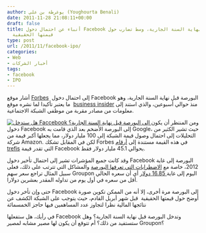 ```yaml
---
author: يوغرطة بن علي (Youghourta Benali)
date: 2011-11-28 21:08:11+00:00
draft: false
title: أنباء عن احتمال دخول Facebook للبورصة قبل نهاية السنة الجارية، وسط تضارب حول
  قيمتها الحقيقية
type: post
url: /2011/11/facebook-ipo/
categories:
- Web
- أخبار الشركات
tags:
- facebook
- IPO
---
```


أشار موقع [Forbes](http://www.forbes.com/sites/greatspeculations/2011/11/27/facebook-could-go-public-before-christmas-valuation-a-big-question/)  إلى احتمال دخول Facebook البورصة قبل نهاية السنة الجارية، وهو ما يعتبر تأكيدا لما نشره موقع  [business insider](http://www.com/facebook-employees-go-nuts-as-zuckerberg-tells-them-the-ipo-is-coming-2011-11?op=1) منذ حوالي أسبوعين، والذي استند إلى معلومات من مصادر مقربة من موظفي الشبكة الاجتماعية.




[![هل ستدخل Faccebook إلى البورصة قبل نهاية السنة الجارية؟](https://www.it-scoop.com/wp-content/uploads/2011/11/Facebook-IPO.png)
](https://www.it-scoop.com/wp-content/uploads/2011/11/Facebook-IPO.png)ومن المنتظر أن يكون دخول Facebook إلى البورصة الأضخم بعد الذي قامت به Google، حيث تشير الكثير من التحليلات إلى احتمال وصول قيمة الشبكة إلى 100 مليار دولار، مما يجعلها أكبر قيمة من شركة Amazon. لكن في المقابل تشكك Forbes في هذه القيمة مستندة إلى [أرقام trefis](http://www.trefis.com/company?hm=FBOOK.trefis) التي تقدر قيمة Facebook بحوالي 45.1 مليار دولار فقط.




وقد كانت جميع المؤشرات تشير إلى احتمال تأخير دخول Facebook البورصة إلى غاية 2012، خاصة مع [الاضطرابات التي تعرفها البورصة](../2011/08/nasdaq-takes-sharp-fall/) والمشاكل التي تترتب على ذلك، فعلى سبيل المثال تراجع سعر سهم Groupon اليوم إلى غاية[ 16.85 دولار](http://chicagoist.com/2011/11/28/groupon_stock_shows_signs_of_losing.php) أي أن سعره الحالي أقل من سعره في أول يوم من تداوله المقدر بعشرين دولارا.




حتى وإن تأخر دخول Facebook إلى البورصة مرة أخرى، إلا أنه من الممكن تكوين صورة أوضح حول قيمتها الحقيقية  قبل شهر أبريل القادم، حيث يتوجب على الشبكة الكشف عن نتائجها المالية نظرا لتجاوز عدد المساهمين فيها حاجز الخمسمائة




في رأيك، هل ستفعلها Facebook وتدخل البورصة قبل نهاية السنة الجارية؟ وهل ستستفيد من ذلك؟ أم تتوقع أن يكون لها مصير مشابه لمصير Groupon؟
